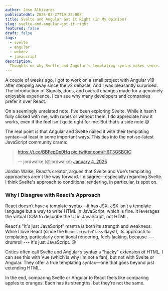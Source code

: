 ```yaml
---
author: Jose Albizures
publicatedAt: 2025-02-27T19:22:00Z
title: Svelte and Angular Got It Right (In My Opinion)
slug: svelte-and-angular-got-it-right
featured: false
draft: false
tags:
  - svelte
  - angular
  - webdev
  - javascript
description:
  Thoughts on why Svelte and Angular's templating syntax makes sense.
---
```


A couple of weeks ago, I got to work on a small project with Angular v19 after stepping away since the v2 debacle, And I was pleasantly surprised. The introduction of Signals, docs, and overall changes made for a genuinely enjoyable experience. I can see why many developers and companies prefer it over React.

On a seemingly unrelated note, I've been exploring Svelte. While it hasn't fully clicked with me, with runes or without them, I do appreciate how it works, even if the feel isn't quite right for me. But that’s a side note 😅

The real point is that Angular and Svelte nailed it with their templating syntax—at least in some important ways. This ties into the not-so-latest JavaScript community drama:

<blockquote class="twitter-tweet"><p lang="zxx" dir="ltr"><a href="https://t.co/BBFepDe0Hq">https://t.co/BBFepDe0Hq</a> <a href="https://t.co/H6T3GSBClC">pic.twitter.com/H6T3GSBClC</a></p>&mdash; jordwalke (@jordwalke) <a href="https://twitter.com/jordwalke/status/1875336115009573268?ref_src=twsrc%5Etfw">January 4, 2025</a></blockquote> <script async src="https://platform.twitter.com/widgets.js" charset="utf-8"></script>

Jordan Walke, React’s creator, argues that Svelte and Vue’s templating approaches aren't the way forward. I disagree—especially regarding Svelte. I think Svelte's approach to conditional rendering, in particular, is spot on.

### Why I Disagree with React’s Approach
React doesn’t have a template syntax—it has JSX. JSX isn’t a template language but a way to write HTML in JavaScript, which is fine. It leverages the virtual DOM to describe the UI in JavaScript, not HTML.

React's "It's just JavaScript" mantra is both its strength and weakness. While I love React (since the `React.createClass` days!), its approach to templating, particularly conditional rendering, feels lacking, because --- drumroll --- it's just JavaScript. 😜

Critics often call Svelte and Angular’s syntax a "hacky" extension of HTML. I can see this with Vue (which is why I’m not a fan), but not with Svelte or Angular. They offer a true templating syntax—one that goes beyond just extending HTML.

In the end, comparing Svelte or Angular to React feels like comparing apples to oranges. Each has its strengths, but they’re not the same.
